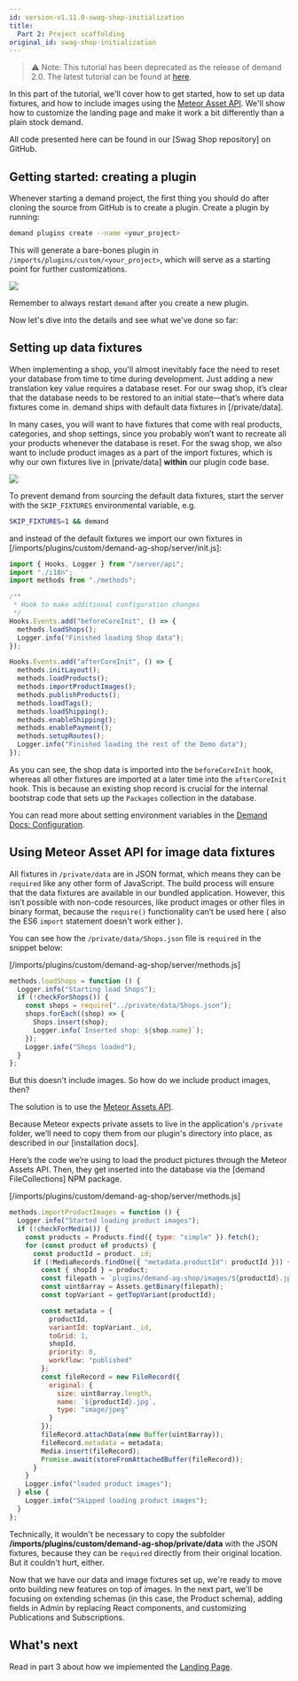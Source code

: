 ```yaml
---
id: version-v1.11.0-swag-shop-initialization
title:
  Part 2: Project scaffolding
original_id: swag-shop-initialization
---
```


> ⚠️ Note: This tutorial has been deprecated as the release of demand 2.0. The latest tutorial can be found at [here](https://docs.demandcluster.com/docs/swag-shop-1).

In this part of the tutorial, we'll cover how to get started, how to set up data fixtures, and how to include images using the [Meteor Asset API](https://docs.meteor.com/api/assets.html). We'll show how to customize the landing page and make it work a bit differently than a plain stock demand.

All code presented here can be found in our [Swag Shop repository] on GitHub.

## Getting started: creating a plugin

Whenever starting a demand project, the first thing you should do after cloning the source from GitHub is to create a plugin. Create a plugin by running:
```sh
demand plugins create --name <your_project>
```

This will generate a bare-bones plugin in `/imports/plugins/custom/<your_project>`,  which will serve as a starting point for further customizations.

![](https://raw.githubusercontent.com/demandcluster/demand-cs/trunk/assets/swag-shop-create-plugin.gif)

Remember to always restart `demand` after you create a new plugin.

Now let's dive into the details and see what we've done so far:

## Setting up data fixtures

When implementing a shop, you'll almost inevitably face the need to reset your database from time to time during development. Just adding a new translation key value requires a database reset. For our swag shop, it’s clear that the database needs to be restored to an initial state—that’s where data fixtures come in. demand ships with default data fixtures in [/private/data].

In many cases, you will want to have fixtures that come with real products, categories, and shop settings, since you probably won’t want to recreate all your products whenever the database is reset. For the swag shop, we also want to include product images as a part of the import fixtures, which is why our own fixtures live in [private/data] **within** our plugin code base.

![](https://raw.githubusercontent.com/demandcluster/demand-cs/trunk/assets/swag-shop-start.gif)

To prevent demand from sourcing the default data fixtures, start the server with the `SKIP_FIXTURES` environmental variable, e.g.
```sh
SKIP_FIXTURES=1 && demand
```
and instead of the default fixtures we import our own fixtures in [/imports/plugins/custom/demand-ag-shop/server/init.js]:

```js
import { Hooks, Logger } from "/server/api";
import "./i18n";
import methods from "./methods";

/**
 * Hook to make additional configuration changes
 */
Hooks.Events.add("beforeCoreInit", () => {
  methods.loadShops();
  Logger.info("Finished loading Shop data");
});

Hooks.Events.add("afterCoreInit", () => {
  methods.initLayout();
  methods.loadProducts();
  methods.importProductImages();
  methods.publishProducts();
  methods.loadTags();
  methods.loadShipping();
  methods.enableShipping();
  methods.enablePayment();
  methods.setupRoutes();
  Logger.info("Finished loading the rest of the Demo data");
});
```

As you can see, the shop data is imported into the `beforeCoreInit` hook, whereas all other fixtures are imported at a later time into the `afterCoreInit` hook. This is because an existing shop record is crucial for the internal bootstrap code that sets up the `Packages` collection in the database.

You can read more about setting environment variables in the [Demand Docs: Configuration](https://docs.demandcluster.com/demand-cs/trunk/configuration).

## Using Meteor Asset API for image data fixtures

All fixtures in `/private/data` are in JSON format, which means they can be `required` like any other form of JavaScript. The build process will ensure that the data fixtures are available in our bundled application. However, this isn’t possible with non-code resources, like product images or other files in binary format, because the `require()` functionality can’t be used here ( also the ES6 `import` statement doesn't work either ).

You can see how the `/private/data/Shops.json` file is `required` in the snippet below:

[/imports/plugins/custom/demand-ag-shop/server/methods.js]

```js
methods.loadShops = function () {
  Logger.info("Starting load Shops");
  if (!checkForShops()) {
    const shops = require("../private/data/Shops.json");
    shops.forEach((shop) => {
      Shops.insert(shop);
      Logger.info(`Inserted shop: ${shop.name}`);
    });
    Logger.info("Shops loaded");
  }
};
```
But this doesn't include images. So how do we include product images, then?

The solution is to use the [Meteor Assets API](https://docs.meteor.com/api/assets.html).

Because Meteor expects private assets to live in the application's `/private` folder, we’ll need to copy them from our plugin's directory into place, as described in our [installation docs].

Here’s the code we’re using to load the product pictures through the Meteor Assets API. Then, they get inserted into the database via the [demand FileCollections] NPM package.

[/imports/plugins/custom/demand-ag-shop/server/methods.js]
```js
methods.importProductImages = function () {
  Logger.info("Started loading product images");
  if (!checkForMedia()) {
    const products = Products.find({ type: "simple" }).fetch();
    for (const product of products) {
      const productId = product._id;
      if (!MediaRecords.findOne({ "metadata.productId": productId })) {
        const { shopId } = product;
        const filepath = `plugins/demand-ag-shop/images/${productId}.jpg`;
        const uint8array = Assets.getBinary(filepath);
        const topVariant = getTopVariant(productId);

        const metadata = {
          productId,
          variantId: topVariant._id,
          toGrid: 1,
          shopId,
          priority: 0,
          workflow: "published"
        };
        const fileRecord = new FileRecord({
          original: {
            size: uint8array.length,
            name: `${productId}.jpg`,
            type: "image/jpeg"
          }
        });
        fileRecord.attachData(new Buffer(uint8array));
        fileRecord.metadata = metadata;
        Media.insert(fileRecord);
        Promise.await(storeFromAttachedBuffer(fileRecord));
      }
    }
    Logger.info("loaded product images");
  } else {
    Logger.info("Skipped loading product images");
  }
};
```

Technically, it wouldn't be necessary to copy the subfolder **/imports/plugins/custom/demand-ag-shop/private/data** with the JSON fixtures, because they can be `required` directly from their original location. But it couldn't hurt, either.

Now that we have our data and image fixtures set up, we're ready to move onto building new features on top of images. In the next part, we'll be focusing on extending schemas (in this case, the Product schema), adding fields in Admin by replacing React components, and customizing Publications and Subscriptions.

## What's next
Read in part 3 about how we implemented the [Landing Page](swag-shop-landing-page).
